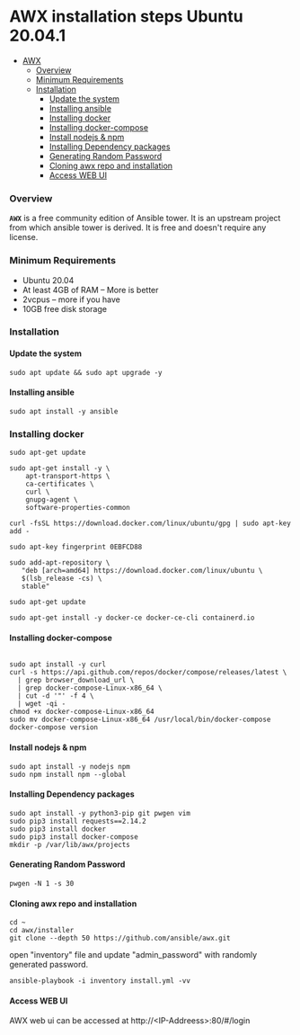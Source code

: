 # AWX installation steps Ubuntu 20.04.1

- [AWX](#AWX)
   - [Overview](#overview)
   - [Minimum Requirements](#minimum-requirements)
   - [Installation](#installation)
	    - [Update the system](update-the-system)
      - [Installing ansible](installing-ansible)
      - [Installing docker](installing-docker)
      - [Installing docker-compose](installing-docker-compose)
      - [Install nodejs & npm](install-nodejs-&-npm)
      - [Installing Dependency packages](installing-dependency-packages)
      - [Generating Random Password](generating-random-password)
      - [Cloning awx repo and installation](cloning-awx-repo-and-installation)
      - [Access WEB UI](#access-web-ui)

### Overview

**`AWX`** is a free community edition of Ansible tower. It is an upstream project from which ansible tower is derived. It is free and doesn't require any license.

### Minimum Requirements

- Ubuntu 20.04
- At least 4GB of RAM – More is better
- 2vcpus – more if you have
- 10GB free disk storage

### Installation

#### Update the system

```
sudo apt update && sudo apt upgrade -y
```

#### Installing ansible

```
sudo apt install -y ansible
```

### Installing docker

```
sudo apt-get update

sudo apt-get install -y \
    apt-transport-https \
    ca-certificates \
    curl \
    gnupg-agent \
    software-properties-common

curl -fsSL https://download.docker.com/linux/ubuntu/gpg | sudo apt-key add -

sudo apt-key fingerprint 0EBFCD88

sudo add-apt-repository \
   "deb [arch=amd64] https://download.docker.com/linux/ubuntu \
   $(lsb_release -cs) \
   stable"

sudo apt-get update

sudo apt-get install -y docker-ce docker-ce-cli containerd.io
```

#### Installing docker-compose

```

sudo apt install -y curl
curl -s https://api.github.com/repos/docker/compose/releases/latest \
  | grep browser_download_url \
  | grep docker-compose-Linux-x86_64 \
  | cut -d '"' -f 4 \
  | wget -qi -
chmod +x docker-compose-Linux-x86_64
sudo mv docker-compose-Linux-x86_64 /usr/local/bin/docker-compose
docker-compose version
```

#### Install nodejs & npm

```
sudo apt install -y nodejs npm
sudo npm install npm --global
```

#### Installing Dependency packages

```
sudo apt install -y python3-pip git pwgen vim
sudo pip3 install requests==2.14.2
sudo pip3 install docker
sudo pip3 install docker-compose
mkdir -p /var/lib/awx/projects
```

#### Generating Random Password

```
pwgen -N 1 -s 30
```

#### Cloning awx repo and installation

```
cd ~
cd awx/installer
git clone --depth 50 https://github.com/ansible/awx.git
```

open "inventory" file and update "admin_password" with randomly generated password.

```
ansible-playbook -i inventory install.yml -vv
```

#### Access WEB UI

AWX web ui can be accessed at http://\<IP-Addreess\>:80/#/login


